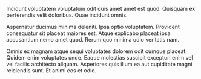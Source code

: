 Incidunt voluptatem voluptatum odit quis amet amet est quod. Quisquam ex perferendis velit doloribus. Quae incidunt omnis.
 Aspernatur ducimus minima deleniti. Ipsa optio voluptatem. Provident consequatur sit placeat maiores est. Atque explicabo placeat ipsa accusantium nemo amet quod. Rerum quo minima odio veritatis nam.
 Omnis ex magnam atque sequi voluptates dolorem odit cumque placeat. Quidem enim voluptates unde. Eaque molestias suscipit excepturi enim vel vel facilis architecto aliquam. Asperiores quis illum ea aut cupiditate magni reiciendis sunt. Et animi eos et odio.